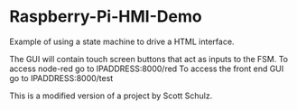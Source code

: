 # Raspberry-Pi-HMI-Demo
Example of using a state machine to drive a HTML interface.

The GUI will contain touch screen buttons that act as inputs to the FSM.
To access node-red go to IPADDRESS:8000/red
To access the front end GUI go to IPADDRESS:8000/test

This is a modified version of a project by Scott Schulz.
